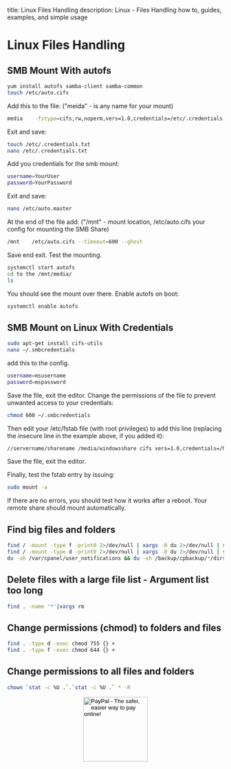 title: Linux Files Handling
description: Linux - Files Handling how to, guides, examples, and simple usage

# Linux Files Handling

## SMB Mount With autofs

```bash
yum install autofs samba-client samba-common
touch /etc/auto.cifs
```

Add this to the file: ("meida" - is any name for your mount)

```bash
media    -fstype=cifs,rw,noperm,vers=1.0,credentials=/etc/.credentials.txt    ://oscar.3os.re/ActiveShare/Media
```

Exit and save:

```bash
touch /etc/.credentials.txt
nano /etc/.credentials.txt
```

Add you credentials for the smb mount:

```bash
username=YourUser
password=YourPassword
```

Exit and save:

```bash
nano /etc/auto.master
```

At the end of the file add: ("/mnt" - mount location, /etc/auto.cifs your config for mounting the SMB Share)

```bash
/mnt    /etc/auto.cifs --timeout=600 --ghost
```

Save end exit.
Test the mounting.

```bash
systemctl start autofs
cd to the /mnt/media/
ls
```

You should see the mount over there.
Enable autofs on boot:

```bash
systemctl enable autofs
```

## SMB Mount on Linux With Credentials

```bash
sudo apt-get install cifs-utils
nano ~/.smbcredentials
```

add this to the config.

```bash
username=msusername
password=mspassword
```

Save the file, exit the editor.
Change the permissions of the file to prevent unwanted access to your credentials:

```bash
chmod 600 ~/.smbcredentials
```

Then edit your /etc/fstab file (with root privileges) to add this line (replacing the insecure line in the example above, if you added it):

```bash
//servername/sharename /media/windowsshare cifs vers=1.0,credentials=/home/ubuntuusername/.smbcredentials,iocharset=utf8,sec=ntlm 0 0
```

Save the file, exit the editor.

Finally, test the fstab entry by issuing:

```bash
sudo mount -a
```

If there are no errors, you should test how it works after a reboot. Your remote share should mount automatically.

## Find big files and folders

```bash
find / -mount -type f -print0 2>/dev/null | xargs -0 du 2>/dev/null | sort -n | tail -40 | cut -f2 | xargs -I{} du -sh 2>/dev/null {} | uniq; printf '+%.0s' {1..100}; echo; \
find / -mount -type d -print0 2>/dev/null | xargs -0 du 2>/dev/null | sort -n | tail -40 | cut -f2 | xargs -I{} du -sh 2>/dev/null {} | uniq; printf '+%.0s' {1..100}; echo; \
du -sh /var/cpanel/user_notifications && du -sh /backup/cpbackup/*/dirs/_var_cpanel/user_notifications
```

## Delete files with a large file list - Argument list too long

```bash
find . -name '*'|xargs rm
```

## Change permissions (chmod) to folders and files

```bash
find . -type d -exec chmod 755 {} +
find . -type f -exec chmod 644 {} +
```

## Change permissions to all files and folders

```bash
chown `stat -c %U .`.`stat -c %U .` * -R
```

<!-- Donation Button -->
<form action="https://www.paypal.com/cgi-bin/webscr" method="post" target="_top" align="center"><input type="hidden" name="cmd" value="_s-xclick"><input type="hidden" name="hosted_button_id" value="Q94AU5RUD4X6A"><input type="image" src="https://raw.githubusercontent.com/fire1ce/3os.org/gh-pages/assets/images/beerDonation.png" width="150px" border="0" name="submit" alt="PayPal - The safer, easier way to pay online!"></form>
<!-- Donation Button -->